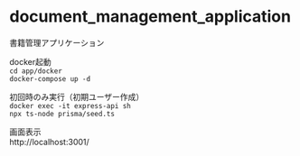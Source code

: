 # document_management_application
書籍管理アプリケーション

docker起動  
```cd app/docker```  
```docker-compose up -d```

初回時のみ実行（初期ユーザー作成）  
```docker exec -it express-api sh ```  
```npx ts-node prisma/seed.ts```

画面表示  
http://localhost:3001/